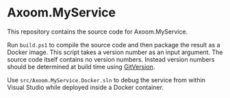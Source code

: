 # Axoom.MyService

This repository contains the source code for Axoom.MyService.

Run `build.ps1` to compile the source code and then package the result as a Docker image.
This script takes a version number as an input argument. The source code itself contains no version numbers. Instead version numbers should be determined at build time using [GitVersion](gitversion.readthedocs.io).

Use `src/Axoom.MyService.Docker.sln` to debug the service from within Visual Studio while deployed inside a Docker container.
